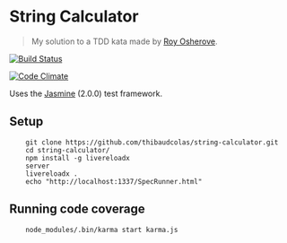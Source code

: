 String Calculator
============

> My solution to a TDD kata made by [Roy Osherove](http://osherove.com/tdd-kata-1/).

[![Build Status](https://travis-ci.org/thibaudcolas/string-calculator.png?branch=master)](https://travis-ci.org/thibaudcolas/string-calculator)

[![Code Climate](https://codeclimate.com/github/thibaudcolas/string-calculator.png)](https://codeclimate.com/github/thibaudcolas/string-calculator)

Uses the [Jasmine](https://jasmine.github.io/) (2.0.0) test framework.

## Setup

```
    git clone https://github.com/thibaudcolas/string-calculator.git
    cd string-calculator/
    npm install -g livereloadx
    server
    livereloadx .
    echo "http://localhost:1337/SpecRunner.html"
```

## Running code coverage

```
    node_modules/.bin/karma start karma.js
```
